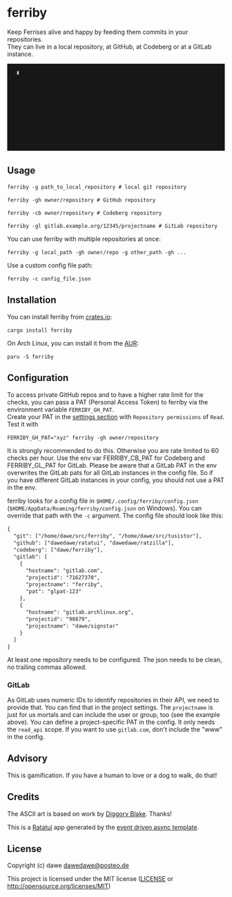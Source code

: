 # ferriby

Keep Ferrises alive and happy by feeding them commits in your repositories.  
They can live in a local repository, at GitHub, at Codeberg or at a GitLab instance.

![Ferriby demo recording](./vhs/ferriby.gif)

## Usage

```shell
ferriby -g path_to_local_repository # local git repository
```

```shell
ferriby -gh owner/repository # GitHub repository
```

```shell
ferriby -cb owner/repository # Codeberg repository
```

```shell
ferriby -gl gitlab.example.org/12345/projectname # GitLab repository
```

You can use ferriby with multiple repositories at once:

```shell
ferriby -g local_path -gh owner/repo -g other_path -gh ...
```

Use a custom config file path:

```shell
ferriby -c config_file.json
```

## Installation

You can install ferriby from [crates.io](https://crates.io/crates/ferriby):

```shell
cargo install ferriby
```

On Arch Linux, you can install it from the [AUR](https://aur.archlinux.org/packages/ferriby):

```shell
paru -S ferriby
```

## Configuration

To access private GitHub repos and to have a higher rate limit for the checks,
you can pass a PAT (Personal Access Token) to ferriby via the environment variable `FERRIBY_GH_PAT`.  
Create your PAT in the [settings section](https://github.com/settings/personal-access-tokens) with `Repository permissions` of `Read`.
Test it with

```shell
FERRIBY_GH_PAT="xyz" ferriby -gh owner/repository
```

It is strongly recommended to do this. Otherwise you are rate limited to 60 checks per hour.
Use the env var FERRIBY_CB_PAT for Codeberg and FERRIBY_GL_PAT for GitLab.
Please be aware that a GitLab PAT in the env overwrites the GitLab pats for all GitLab instances in the config file.
So if you have different GitLab instances in your config, you should not use a PAT in the env.

ferriby looks for a config file in `$HOME/.config/ferriby/config.json` (`$HOME/AppData/Roaming/ferriby/config.json` on Windows).
You can override that path with the `-c` argument.
The config file should look like this:

```
{
  "git": ["/home/dawe/src/ferriby", "/home/dawe/src/tusistor"],
  "github": ["dawedawe/ratatui", "dawedawe/ratzilla"],
  "codeberg": ["dawe/ferriby"],
  "gitlab": [
    {
      "hostname": "gitlab.com",
      "projectid": "71627370",
      "projectname": "ferriby",
      "pat": "glpat-123"
    },
    {
      "hostname": "gitlab.archlinux.org",
      "projectid": "98879",
      "projectname": "dawe/signstar"
    }
  ]
}
```

At least one repository needs to be configured. The json needs to be clean, no trailing commas allowed.

### GitLab

As GitLab uses numeric IDs to identify repositories in their API, we need to provide that. You can find that in the project settings.
The `projectname` is just for us mortals and can include the user or group, too (see the example above).
You can define a project-specific PAT in the config. It only needs the `read_api` scope.
If you want to use `gitlab.com`, don't include the "www" in the config.

## Advisory

This is gamification. If you have a human to love or a dog to walk, do that!

## Credits

The ASCII art is based on work by [Diggory Blake](https://github.com/diggsey). Thanks!

This is a [Ratatui] app generated by the [event driven async template].

[Ratatui]: https://ratatui.rs
[event driven async template]: https://github.com/ratatui/templates/tree/main/event-driven-async

## License

Copyright (c) dawe <dawedawe@posteo.de>

This project is licensed under the MIT license ([LICENSE] or <http://opensource.org/licenses/MIT>)

[LICENSE]: ./LICENSE
